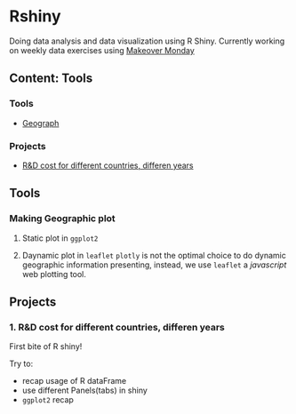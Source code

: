 # Rshiny
Doing data analysis and data visualization using R Shiny. Currently working on weekly data exercises using [Makeover Monday](#http://www.makeovermonday.co.uk/data/)

## Content: Tools
### Tools
- [Geograph](#geo)


### Projects
- [R&D cost for different countries, differen years](#R&D)

## Tools
<a id='geo'></a>
### Making Geographic plot
1. Static plot in `ggplot2`

2. Daynamic plot in `leaflet`
`plotly` is not the optimal choice to do dynamic geographic information presenting, instead, we use `leaflet` a *javascript* web plotting tool.


## Projects
<a id='R&D'></a>
### 1. R&D cost for different countries, differen years
First bite of R shiny! 

Try to:
- recap usage of R dataFrame
- use different Panels(tabs) in shiny
- `ggplot2` recap